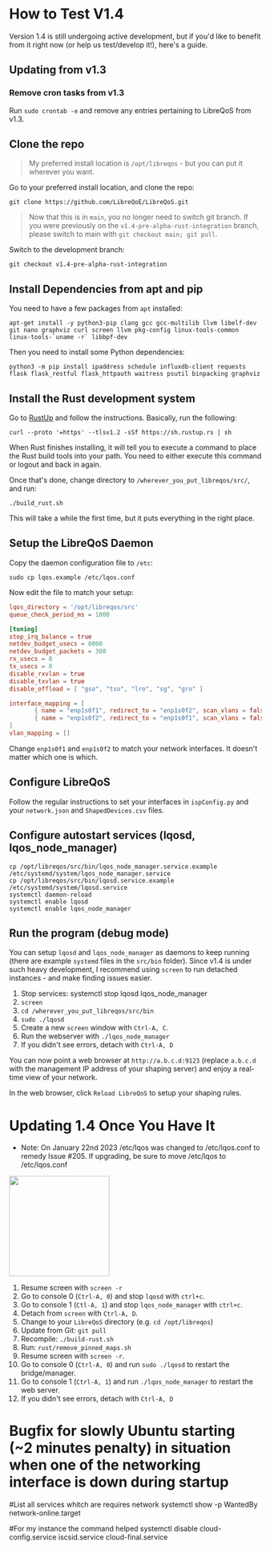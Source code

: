# How to Test V1.4

Version 1.4 is still undergoing active development, but if you'd like to benefit from it right now (or help us test/develop it!), here's a guide.

## Updating from v1.3
### Remove cron tasks from v1.3
Run ```sudo crontab -e``` and remove any entries pertaining to LibreQoS from v1.3.

## Clone the repo

> My preferred install location is `/opt/libreqos` - but you can put it wherever you want.

Go to your preferred install location, and clone the repo:

```
git clone https://github.com/LibreQoE/LibreQoS.git
```

> Now that this is in `main`, you no longer need to switch git branch. If you were previously on the `v1.4-pre-alpha-rust-integration` branch, please switch to main with `git checkout main; git pull`.

Switch to the development branch:

```
git checkout v1.4-pre-alpha-rust-integration
```

## Install Dependencies from apt and pip

You need to have a few packages from `apt` installed:

```
apt-get install -y python3-pip clang gcc gcc-multilib llvm libelf-dev git nano graphviz curl screen llvm pkg-config linux-tools-common linux-tools-`uname -r` libbpf-dev
```

Then you need to install some Python dependencies:

```
python3 -m pip install ipaddress schedule influxdb-client requests flask flask_restful flask_httpauth waitress psutil binpacking graphviz
```

## Install the Rust development system

Go to [RustUp](https://rustup.rs) and follow the instructions. Basically, run the following:

```
curl --proto '=https' --tlsv1.2 -sSf https://sh.rustup.rs | sh
```

When Rust finishes installing, it will tell you to execute a command to place the Rust build tools into your path. You need to either execute this command or logout and back in again.

Once that's done, change directory to `/wherever_you_put_libreqos/src/`, and run:

```
./build_rust.sh
```

This will take a while the first time, but it puts everything in the right place.

## Setup the LibreQoS Daemon

Copy the daemon configuration file to `/etc`:

```
sudo cp lqos.example /etc/lqos.conf
```

Now edit the file to match your setup:

```toml
lqos_directory = '/opt/libreqos/src'
queue_check_period_ms = 1000

[tuning]
stop_irq_balance = true
netdev_budget_usecs = 8000
netdev_budget_packets = 300
rx_usecs = 8
tx_usecs = 8
disable_rxvlan = true
disable_txvlan = true
disable_offload = [ "gso", "tso", "lro", "sg", "gro" ]

interface_mapping = [
       { name = "enp1s0f1", redirect_to = "enp1s0f2", scan_vlans = false },
       { name = "enp1s0f2", redirect_to = "enp1s0f1", scan_vlans = false }
]
vlan_mapping = []
```

Change `enp1s0f1` and `enp1s0f2` to match your network interfaces. It doesn't matter which one is which.

## Configure LibreQoS

Follow the regular instructions to set your interfaces in `ispConfig.py` and your `network.json` and `ShapedDevices.csv` files.

## Configure autostart services (lqosd, lqos_node_manager)

```
cp /opt/libreqos/src/bin/lqos_node_manager.service.example /etc/systemd/system/lqos_node_manager.service
cp /opt/libreqos/src/bin/lqosd.service.example /etc/systemd/system/lqosd.service
systemctl daemon-reload
systemctl enable lqosd
systemctl enable lqos_node_manager
```

## Run the program (debug mode)

You can setup `lqosd` and `lqos_node_manager` as daemons to keep running (there are example `systemd` files in the `src/bin` folder). Since v1.4 is under such heavy development, I recommend using `screen` to run detached instances - and make finding issues easier.

1. Stop services: systemctl stop lqosd lqos_node_manager
2. `screen`
3. `cd /wherever_you_put_libreqos/src/bin`
4. `sudo ./lqosd`
5. Create a new `screen` window with `Ctrl-A, C`.
6. Run the webserver with `./lqos_node_manager`
7. If you didn't see errors, detach with `Ctrl-A, D`

You can now point a web browser at `http://a.b.c.d:9123` (replace `a.b.c.d` with the management IP address of your shaping server) and enjoy a real-time view of your network.

In the web browser, click `Reload LibreQoS` to setup your shaping rules.

# Updating 1.4 Once You Have It

* Note: On January 22nd 2023 /etc/lqos was changed to /etc/lqos.conf to remedy Issue #205. If upgrading, be sure to move /etc/lqos to /etc/lqos.conf

<img src="https://raw.githubusercontent.com/LibreQoE/LibreQoS/main/docs/jk.jpg" width=200px></a>

1. Resume screen with `screen -r`
2. Go to console 0 (`Ctrl-A, 0`) and stop `lqosd` with `ctrl+c`.
3. Go to console 1 (`Ctl-A, 1`) and stop `lqos_node_manager` with `ctrl+c`.
4. Detach from `screen` with `Ctrl-A, D`.
5. Change to your `LibreQoS` directory (e.g. `cd /opt/libreqos`)
6. Update from Git: `git pull`
7. Recompile: `./build-rust.sh`
8. Run: `rust/remove_pinned_maps.sh`
9. Resume screen with `screen -r`.
10. Go to console 0 (`Ctrl-A, 0`) and run `sudo ./lqosd` to restart the bridge/manager.
11. Go to console 1 (`Ctrl-A, 1`) and run `./lqos_node_manager` to restart the web server.
12. If you didn't see errors, detach with `Ctrl-A, D` 


# Bugfix for slowly Ubuntu starting (~2 minutes penalty) in situation when one of the networking interface is down during startup

#List all services whitch are requires network
systemctl show -p WantedBy network-online.target

#For my instance the command helped
systemctl disable cloud-config.service iscsid.service cloud-final.service
